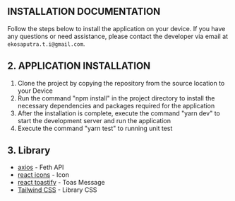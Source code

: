 ## INSTALLATION DOCUMENTATION
Follow the steps below to install the application on your device.
If you have any questions or need assistance, please contact the developer via email at `ekosaputra.t.i@gmail.com`.

## 2. APPLICATION INSTALLATION
1. Clone the project by copying the repository from the source location to your Device
2. Run the command "npm install" in the project directory to install the necessary dependencies and packages required for the application
3. After the installation is complete, execute the command "yarn dev" to start the development server and run the application
4. Execute the command "yarn test" to running unit test

## 3. Library 
* [axios](https://axios-http.com/docs/intro) - Feth API 
* [react icons](https://react-icons.github.io/react-icons/) - Icon
* [react toastify](https://www.npmjs.com/package/react-toastify) - Toas Message 
* [Tailwind CSS](https://tailwindcss.com/docs/installation) - Library CSS